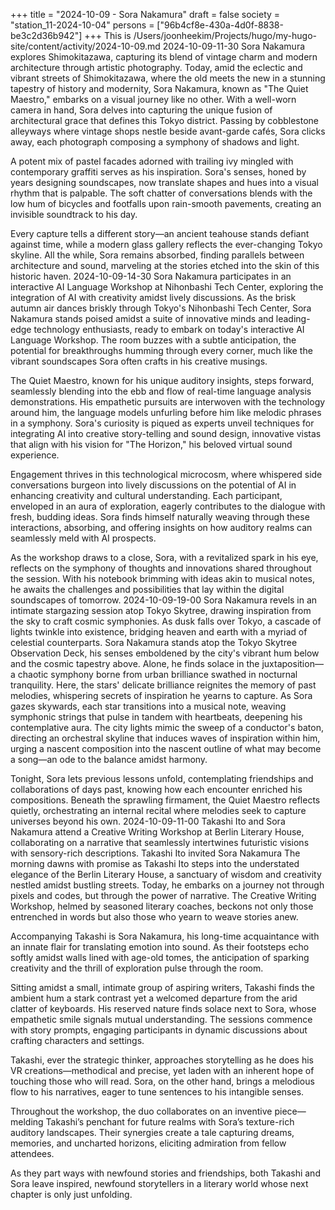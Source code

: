 +++
title = "2024-10-09 - Sora Nakamura"
draft = false
society = "station_11-2024-10-04"
persons = ["96b4cf8e-430a-4d0f-8838-be3c2d36b942"]
+++
This is /Users/joonheekim/Projects/hugo/my-hugo-site/content/activity/2024-10-09.md
2024-10-09-11-30
Sora Nakamura explores Shimokitazawa, capturing its blend of vintage charm and modern architecture through artistic photography.
Today, amid the eclectic and vibrant streets of Shimokitazawa, where the old meets the new in a stunning tapestry of history and modernity, Sora Nakamura, known as "The Quiet Maestro," embarks on a visual journey like no other. With a well-worn camera in hand, Sora delves into capturing the unique fusion of architectural grace that defines this Tokyo district. Passing by cobblestone alleyways where vintage shops nestle beside avant-garde cafés, Sora clicks away, each photograph composing a symphony of shadows and light.

A potent mix of pastel facades adorned with trailing ivy mingled with contemporary graffiti serves as his inspiration. Sora's senses, honed by years designing soundscapes, now translate shapes and hues into a visual rhythm that is palpable. The soft chatter of conversations blends with the low hum of bicycles and footfalls upon rain-smooth pavements, creating an invisible soundtrack to his day. 

Every capture tells a different story—an ancient teahouse stands defiant against time, while a modern glass gallery reflects the ever-changing Tokyo skyline. All the while, Sora remains absorbed, finding parallels between architecture and sound, marveling at the stories etched into the skin of this historic haven.
2024-10-09-14-30
Sora Nakamura participates in an interactive AI Language Workshop at Nihonbashi Tech Center, exploring the integration of AI with creativity amidst lively discussions.
As the brisk autumn air dances briskly through Tokyo's Nihonbashi Tech Center, Sora Nakamura stands poised amidst a suite of innovative minds and leading-edge technology enthusiasts, ready to embark on today's interactive AI Language Workshop. The room buzzes with a subtle anticipation, the potential for breakthroughs humming through every corner, much like the vibrant soundscapes Sora often crafts in his creative musings.

The Quiet Maestro, known for his unique auditory insights, steps forward, seamlessly blending into the ebb and flow of real-time language analysis demonstrations. His empathetic pursuits are interwoven with the technology around him, the language models unfurling before him like melodic phrases in a symphony. Sora's curiosity is piqued as experts unveil techniques for integrating AI into creative story-telling and sound design, innovative vistas that align with his vision for "The Horizon," his beloved virtual sound experience.

Engagement thrives in this technological microcosm, where whispered side conversations burgeon into lively discussions on the potential of AI in enhancing creativity and cultural understanding. Each participant, enveloped in an aura of exploration, eagerly contributes to the dialogue with fresh, budding ideas. Sora finds himself naturally weaving through these interactions, absorbing, and offering insights on how auditory realms can seamlessly meld with AI prospects.

As the workshop draws to a close, Sora, with a revitalized spark in his eye, reflects on the symphony of thoughts and innovations shared throughout the session. With his notebook brimming with ideas akin to musical notes, he awaits the challenges and possibilities that lay within the digital soundscapes of tomorrow.
2024-10-09-19-00
Sora Nakamura revels in an intimate stargazing session atop Tokyo Skytree, drawing inspiration from the sky to craft cosmic symphonies.
As dusk falls over Tokyo, a cascade of lights twinkle into existence, bridging heaven and earth with a myriad of celestial counterparts. Sora Nakamura stands atop the Tokyo Skytree Observation Deck, his senses emboldened by the city's vibrant hum below and the cosmic tapestry above. Alone, he finds solace in the juxtaposition—a chaotic symphony borne from urban brilliance swathed in nocturnal tranquility. Here, the stars' delicate brilliance reignites the memory of past melodies, whispering secrets of inspiration he yearns to capture. As Sora gazes skywards, each star transitions into a musical note, weaving symphonic strings that pulse in tandem with heartbeats, deepening his contemplative aura. The city lights mimic the sweep of a conductor's baton, directing an orchestral skyline that induces waves of inspiration within him, urging a nascent composition into the nascent outline of what may become a song—an ode to the balance amidst harmony.

Tonight, Sora lets previous lessons unfold, contemplating friendships and collaborations of days past, knowing how each encounter enriched his compositions. Beneath the sprawling firmament, the Quiet Maestro reflects quietly, orchestrating an internal recital where melodies seek to capture universes beyond his own.
2024-10-09-11-00
Takashi Ito and Sora Nakamura attend a Creative Writing Workshop at Berlin Literary House, collaborating on a narrative that seamlessly intertwines futuristic visions with sensory-rich descriptions.
Takashi Ito invited Sora Nakamura
The morning dawns with promise as Takashi Ito steps into the understated elegance of the Berlin Literary House, a sanctuary of wisdom and creativity nestled amidst bustling streets. Today, he embarks on a journey not through pixels and codes, but through the power of narrative. The Creative Writing Workshop, helmed by seasoned literary coaches, beckons not only those entrenched in words but also those who yearn to weave stories anew.

Accompanying Takashi is Sora Nakamura, his long-time acquaintance with an innate flair for translating emotion into sound. As their footsteps echo softly amidst walls lined with age-old tomes, the anticipation of sparking creativity and the thrill of exploration pulse through the room.

Sitting amidst a small, intimate group of aspiring writers, Takashi finds the ambient hum a stark contrast yet a welcomed departure from the arid clatter of keyboards. His reserved nature finds solace next to Sora, whose empathetic smile signals mutual understanding. The sessions commence with story prompts, engaging participants in dynamic discussions about crafting characters and settings. 

Takashi, ever the strategic thinker, approaches storytelling as he does his VR creations—methodical and precise, yet laden with an inherent hope of touching those who will read. Sora, on the other hand, brings a melodious flow to his narratives, eager to tune sentences to his intangible senses.

Throughout the workshop, the duo collaborates on an inventive piece—melding Takashi’s penchant for future realms with Sora’s texture-rich auditory landscapes. Their synergies create a tale capturing dreams, memories, and uncharted horizons, eliciting admiration from fellow attendees.

As they part ways with newfound stories and friendships, both Takashi and Sora leave inspired, newfound storytellers in a literary world whose next chapter is only just unfolding.
